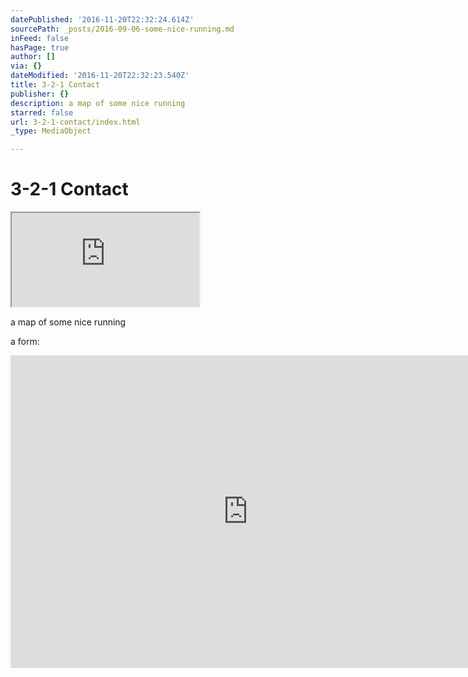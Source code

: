 ```yaml
---
datePublished: '2016-11-20T22:32:24.614Z'
sourcePath: _posts/2016-09-06-some-nice-running.md
inFeed: false
hasPage: true
author: []
via: {}
dateModified: '2016-11-20T22:32:23.540Z'
title: 3-2-1 Contact
publisher: {}
description: a map of some nice running
starred: false
url: 3-2-1-contact/index.html
_type: MediaObject

---
```

# 3-2-1 Contact

<iframe src="https://the-grid.github.io/ed-location/?latitude=20&amp;longitude=-35&amp;zoom=15&amp;address=Park%20Trl%2C%20San%20Francisco%2C%20California%2094129%2C%20United%20States" style=""></iframe>

a map of some nice running

a form:

<iframe src="https://cdn.embedly.com/widgets/media.html?src=https%3A%2F%2Fdocs.google.com%2Fforms%2Fd%2Fe%2F1FAIpQLSeQ05tjL0TmO4ZjTxtz3Vs4OW3XH-QQ-dnd4QbqtiJlJ7pUog%2Fviewform%3Fembedded%3Dtrue&amp;url=https%3A%2F%2Fdocs.google.com%2Fforms%2Fd%2Fe%2F1FAIpQLSeQ05tjL0TmO4ZjTxtz3Vs4OW3XH-QQ-dnd4QbqtiJlJ7pUog%2Fviewform%3Fff&amp;image=https%3A%2F%2Flh5.googleusercontent.com%2FWbyayJzo_6YdvsaKVJhJ93ap5de8Y5sKFySwDYIDGiG3vCnqNRjjnX3dOGL_dCmgg7o%3Dw1200-h630-p&amp;key=b7d04c9b404c499eba89ee7072e1c4f7&amp;type=text%2Fhtml&amp;schema=google" width="760" height="500" scrolling="no" frameborder="0" allowfullscreen="" style=""></iframe>